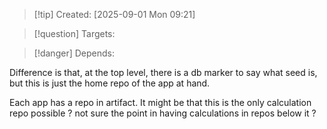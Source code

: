 
>[!tip] Created: [2025-09-01 Mon 09:21]

>[!question] Targets: 

>[!danger] Depends: 

Difference is that, at the top level, there is a db marker to say what seed is, but this is just the home repo of the app at hand.

Each app has a repo in artifact.
It might be that this is the only calculation repo possible ?
not sure the point in having calculations in repos below it ?